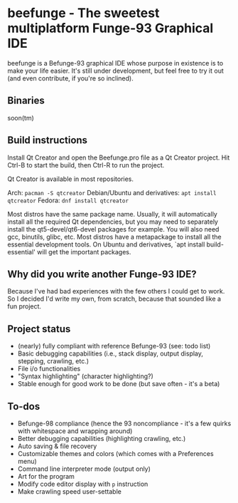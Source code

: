 # beefunge - The sweetest multiplatform Funge-93 Graphical IDE

beefunge is a Befunge-93 graphical IDE whose purpose in existence is to make your life easier. It's still under development, but feel free to try it out (and even contribute, if you're so inclined).

## Binaries
soon(tm)

## Build instructions
Install Qt Creator and open the Beefunge.pro file as a Qt Creator project.
Hit Ctrl-B to start the build, then Ctrl-R to run the project.

Qt Creator is available in most repositories.

Arch: `pacman -S qtcreator`
Debian/Ubuntu and derivatives: `apt install qtcreator`
Fedora: `dnf install qtcreator`

Most distros have the same package name. Usually, it will automatically install all the required Qt dependencies, but you may need to separately install the qt5-devel/qt6-devel packages for example. You will also need gcc, binutils, glibc, etc. Most distros have a metapackage to install all the essential development tools. On Ubuntu and derivatives, `apt install build-essential' will get the important packages.

## Why did you write another Funge-93 IDE?
Because I've had bad experiences with the few others I could get to work. So I decided I'd write my own, from scratch, because that sounded like a fun project.

## Project status
* (nearly) fully compliant with reference Befunge-93 (see: todo list)
* Basic debugging capabilities (i.e., stack display, output display, stepping, crawling, etc.)
* File i/o functionalities
* "Syntax highlighting" (character highlighting?)
* Stable enough for good work to be done (but save often - it's a beta)

## To-dos
* Befunge-98 compliance (hence the 93 noncompliance - it's a few quirks with whitespace and wrapping around)
* Better debugging capabilities (highlighting crawling, etc.)
* Auto saving & file recovery
* Customizable themes and colors (which comes with a Preferences menu)
* Command line interpreter mode (output only)
* Art for the program
* Modify code editor display with `p` instruction
* Make crawling speed user-settable

